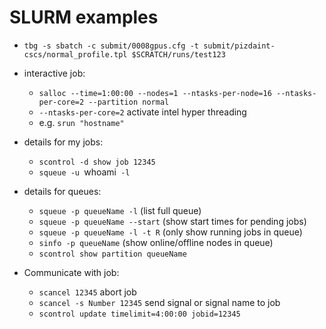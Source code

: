 SLURM examples
==============

- `tbg -s sbatch -c submit/0008gpus.cfg -t submit/pizdaint-cscs/normal_profile.tpl $SCRATCH/runs/test123`

- interactive job:
  - `salloc --time=1:00:00 --nodes=1 --ntasks-per-node=16 --ntasks-per-core=2 --partition normal`
  - `--ntasks-per-core=2` activate intel hyper threading
  - e.g. `srun "hostname"`


- details for my jobs:
  - `scontrol -d show job 12345`
  - `squeue -u `whoami` -l`

- details for queues:
  - `squeue -p queueName -l` (list full queue)
  - `squeue -p queueName --start` (show start times for pending jobs)
  - `squeue -p queueName -l -t R` (only show running jobs in queue)
  - `sinfo -p queueName` (show online/offline nodes in queue)
  - `scontrol show partition queueName`

- Communicate with job:
  - `scancel 12345` abort job
  - `scancel -s Number 12345` send signal or signal name to job
  - `scontrol update timelimit=4:00:00 jobid=12345`
